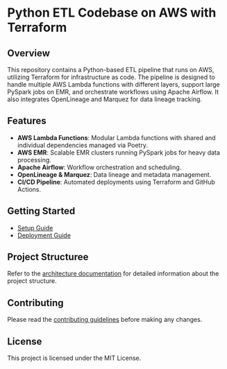 # Python ETL Codebase on AWS with Terraform

## Overview

This repository contains a Python-based ETL pipeline that runs on AWS, utilizing Terraform for infrastructure as code. The pipeline is designed to handle multiple AWS Lambda functions with different layers, support large PySpark jobs on EMR, and orchestrate workflows using Apache Airflow. It also integrates OpenLineage and Marquez for data lineage tracking.

## Features

- **AWS Lambda Functions**: Modular Lambda functions with shared and individual dependencies managed via Poetry.
- **AWS EMR**: Scalable EMR clusters running PySpark jobs for heavy data processing.
- **Apache Airflow**: Workflow orchestration and scheduling.
- **OpenLineage & Marquez**: Data lineage and metadata management.
- **CI/CD Pipeline**: Automated deployments using Terraform and GitHub Actions.

## Getting Started

- [Setup Guide](docs/setup_guide.md)
- [Deployment Guide](docs/deployment_guide.md)

## Project Structuree

Refer to the [architecture documentation](docs/architecture.md) for detailed information about the project structure.

## Contributing

Please read the [contributing guidelines](docs/contributing.md) before making any changes.

## License

This project is licensed under the MIT License.